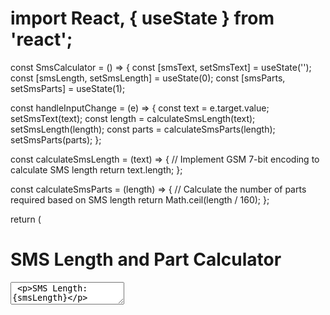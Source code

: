 # import React, { useState } from 'react';

const SmsCalculator = () => {
  const [smsText, setSmsText] = useState('');
  const [smsLength, setSmsLength] = useState(0);
  const [smsParts, setSmsParts] = useState(1);

  const handleInputChange = (e) => {
    const text = e.target.value;
    setSmsText(text);
    const length = calculateSmsLength(text);
    setSmsLength(length);
    const parts = calculateSmsParts(length);
    setSmsParts(parts);
  };

  const calculateSmsLength = (text) => {
    // Implement GSM 7-bit encoding to calculate SMS length
    return text.length;
  };

  const calculateSmsParts = (length) => {
    // Calculate the number of parts required based on SMS length
    return Math.ceil(length / 160);
  };

  return (
    <div>
      <h1>SMS Length and Part Calculator</h1>
      <textarea value={smsText} onChange={handleInputChange} />
      <p>SMS Length: {smsLength}</p>
      <p>SMS Parts: {smsParts}</p>
      <Preview smsText={smsText} smsParts={smsParts} />
    </div>
  );
};

const Preview = ({ smsText, smsParts }) => {
  // Split SMS into multiple parts if necessary
  const smsArray = [];
  for (let i = 0; i < smsParts; i++) {
    smsArray.push(smsText.substring(i * 160, (i + 1) * 160));
  }

  return (
    <div>
      <h2>Preview</h2>
      {smsArray.map((part, index) => (
        <p key={index}>{part}</p>
      ))}
    </div>
  );
};

export default SmsCalculator;
for (let i = 0; i < smsParts; i++) {
    const startIndex = i * maxLength;
    const endIndex = Math.min((i + 1) * maxLength, smsText.length);
    const part = smsText.substring(startIndex, endIndex);
    smsArray.push(part);
  }
const calculateSmsLength = (text) => {
  // GSM 7-bit encoding characters
  const gsmChars = {
    '@': 14, '£': 15, '$': 20, '¥': 20, 'è': 20, 'é': 20, 'ù': 20, 'ì': 20, 'ò': 20, 'Ç': 20, 'Ø': 20, 'ø': 20,
    'Å': 20, 'å': 20, 'Δ': 20, '_': 20, 'Φ': 20, 'Γ': 20, 'Λ': 20, 'Ω': 20, 'Π': 20, 'Ψ': 20, 'Σ': 20, 'Θ': 20,
    'Ä': 20, 'Ö': 20, 'Ñ': 20, 'Ü': 20, '§': 20, '¿': 20, '¡': 20, 'Æ': 20, 'æ': 20, 'ß': 20, 'É': 20, ' ': 1,
    '0': 7, '1': 7, '2': 7, '3': 7, '4': 7, '5': 7, '6': 7, '7': 7, '8': 7, '9': 7, 'A': 7, 'B': 7, 'C': 7, 'D': 7,
    'E': 7, 'F': 7, 'G': 7, 'H': 7, 'I': 7, 'J': 7, 'K': 7, 'L': 7, 'M': 7, 'N': 7, 'O': 7, 'P': 7, 'Q': 7, 'R': 7,
    'S': 7, 'T': 7, 'U': 7, 'V': 7, 'W': 7, 'X': 7, 'Y': 7, 'Z': 7, 'È': 20, 'é': 20, 'Ù': 20, 'ì': 20, 'ò': 20,
    'à': 20, 'â': 20, 'ä': 20, 'å': 20, 'ç': 20, 'ê': 20, 'ë': 20, 'î': 20, 'ï': 20, 'ô': 20, 'ö': 20, 'ù': 20,
    'û': 20, 'ü': 20, 'ÿ': 20, '^': 20, '{': 20, '}': 20, '\\': 20, '[': 20, '~': 20, ']': 20, '|': 20, '€': 20
  };

  let length = 0;
  for (let i = 0; i < text.length; i++) {
    const char = text[i];
    length += gsmChars[char] || 1; // Default to 1 if not found in GSM 7-bit encoding
  }
  return length;
};





const Preview = ({ smsText, smsParts }) => {
  const maxLength = 160; // Maximum characters per SMS part
  const smsArray = [];

  let startIndex = 0;
  let endIndex = 0;

  for (let i = 0; i < smsParts; i++) {
    endIndex = startIndex + maxLength;

    // Adjust endIndex to avoid splitting words
    while (endIndex < smsText.length && smsText[endIndex] !== ' ' && smsText[endIndex - 1] !== ' ') {
      endIndex--;
    }

    const part = smsText.substring(startIndex, endIndex).trim();
    smsArray.push(part);

    // Update startIndex for next iteration
    startIndex = endIndex + 1; // Update startIndex to start after the space
  }

  return (
    <div>
      <h2>Preview</h2>
      {smsArray.map((part, index) => (
        <p key={index}>{part}</p>
      ))}
    </div>
  );
};



const Preview = ({ smsText, smsParts }) => {
  const maxLength = 160; // Maximum characters per SMS part
  const smsArray = [];

  let remainingText = smsText;

  for (let i = 0; i < smsParts; i++) {
    let endIndex = maxLength;

    // Adjust endIndex to avoid splitting words
    if (endIndex < remainingText.length && remainingText[endIndex] !== ' ' && remainingText[endIndex - 1] !== ' ') {
      while (endIndex > 0 && remainingText[endIndex] !== ' ') {
        endIndex--;
      }
    }

    const part = remainingText.substring(0, endIndex).trim();
    smsArray.push(part);

    // Update remainingText for next iteration
    remainingText = remainingText.substring(endIndex).trim();
  }

  return (
    <div>
      <h2>Preview</h2>
      {smsArray.map((part, index) => (
        <p key={index}>{part}</p>
      ))}
    </div>
  );
};
